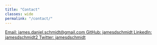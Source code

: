 ```yaml
---
title: "Contact"
classes: wide
permalink: "/contact/"
---
```


<a href="mailto:james.daniel.schmidt@gmail.com">
  <meta itemprop="email" content="james.daniel.schmidt@gmail.com" />
  <i class="fas fa-fw fa-envelope-square" aria-hidden="true"></i> Email: james.daniel.schmidt@gmail.com
</a>

<a href="https://github.com/jamesdschmidt" itemprop="sameAs" rel="nofollow noopener noreferrer">
  <i class="fab fa-fw fa-github" aria-hidden="true"></i> GitHub: jamesdschmidt
</a>

<a href="https://www.linkedin.com/in/jamesdschmidt2" itemprop="sameAs" rel="nofollow noopener noreferrer">
  <i class="fab fa-fw fa-linkedin" aria-hidden="true"></i> LinkedIn: jamesdschmidt2
</a>

<a href="https://twitter.com/jamesdschmidt" itemprop="sameAs" rel="nofollow noopener noreferrer">
  <i class="fab fa-fw fa-twitter-square" aria-hidden="true"></i> Twitter: jamesdschmidt
</a>
